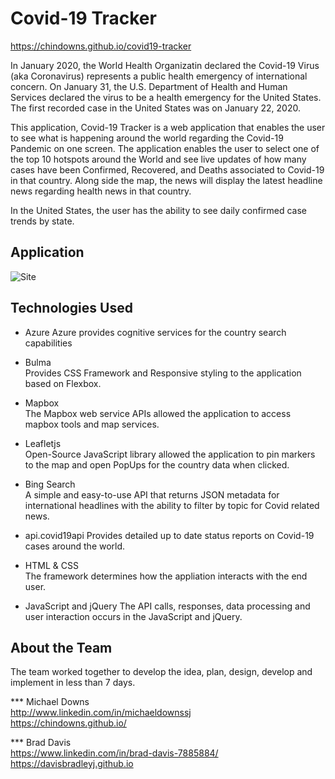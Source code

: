 # Covid-19 Tracker
https://chindowns.github.io/covid19-tracker

In January 2020, the World Health Organizatin declared the Covid-19 Virus (aka Coronavirus) represents a public health emergency of international concern. On January 31, the U.S. Department of Health and Human Services declared the virus to be a health emergency for the United States.  The first recorded case in the United States was on January 22, 2020.

This application, Covid-19 Tracker is a web application that enables the user to see what is happening around the world regarding the Covid-19 Pandemic on one screen.  The application enables the user to select one of the top 10 hotspots around the World and see live updates of how many cases have been Confirmed, Recovered, and Deaths associated to Covid-19 in that country.  Along side the map, the news will display the latest headline news regarding health news in that country.

In the United States, the user has the ability to see daily confirmed case trends by state. 

## Application 
![Site](assets/images/covid-tracker.gif)

## Technologies Used
* Azure
Azure provides cognitive services for the country search capabilities

* Bulma   
Provides CSS Framework and Responsive styling to the application based on Flexbox.

* Mapbox   
The Mapbox web service APIs allowed the application to access mapbox tools and map services.

* Leafletjs   
Open-Source JavaScript library allowed the application to pin markers to the map and open PopUps for the country data when clicked.

* Bing Search   
A simple and easy-to-use API that returns JSON metadata for international headlines with the ability to filter by topic for Covid related news.

* api.covid19api 
Provides detailed up to date status reports on Covid-19 cases around the world.

* HTML & CSS  
The framework determines how the appliation interacts with the end user.

* JavaScript and jQuery
The API calls, responses, data processing and user interaction occurs in the JavaScript and jQuery.

## About the Team
The team worked together to develop the idea, plan, design, develop and implement in less than 7 days.

*** Michael Downs   
http://www.linkedin.com/in/michaeldownssj   
https://chindowns.github.io/ 

*** Brad Davis  
https://www.linkedin.com/in/brad-davis-7885884/    
https://davisbradleyj.github.io   
